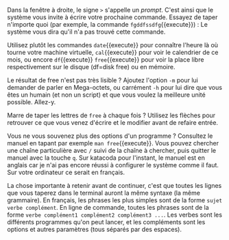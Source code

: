 Dans la fenêtre à droite, le signe ```>``` s'appelle un *prompt*. C'est ainsi
que le système vous invite à écrire votre prochaine commande. Essayez de taper
n'importe quoi (par exemple, la commande ```fgddfssdfg```{{execute}}) : Le
système vous dira qu'il n'a pas trouvé cette commande.

Utilisez plutôt les commandes ```date```{{execute}} pour connaître l'heure là où
tourne votre machine virtuelle, ```cal```{{execute}} pour voir le calendrier de
ce mois, ou encore ```df```{{execute}} ```free```{{execute}} pour voir la place
libre respectivement sur le disque (df=disk free) ou en mémoire.

Le résultat de free n'est pas très lisible ? Ajoutez l'option ```-m``` pour lui
demander de parler en Mega-octets, ou carrément ```-h``` pour lui dire que vous
êtes un humain (et non un script) et que vous voulez la meilleure unité
possible. Allez-y.

Marre de taper les lettres de ```free``` à chaque fois ? Utilisez les flèches
pour retrouver ce que vous venez d'écrire et le modifier avant de refaire
entrée. 

Vous ne vous souvenez plus des options d'un programme ? Consultez le manuel en
tapant par exemple ```man free```{{execute}}. Vous pouvez chercher une chaîne
particulière avec ```/``` suivi de la chaîne à chercher, puis quitter le manuel
avec la touche ```q```. Sur katacoda pour l'instant, le manuel est en anglais
car je n'ai pas encore réussi à configurer le système comme il faut. Sur votre
ordinateur ce serait en français.

La chose importante à retenir avant de continuer, c'est que toutes les lignes
que vous taperez dans le terminal auront la même syntaxe (la même grammaire). En
français, les phrases les plus simples sont de la forme ```sujet verbe complément```. 
En ligne de commande, toutes les phrases sont de la forme
```verbe complément1 complément2 complément3 ...```. Les verbes sont les différents
programmes qu'on peut lancer, et les compléments sont les options et autres 
paramètres (tous séparés par des espaces). 
